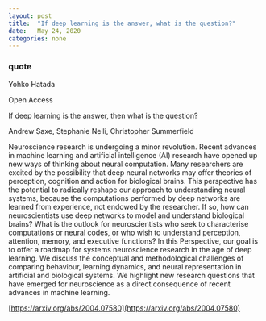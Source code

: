 ```yaml
---
layout: post
title:  "If deep learning is the answer, what is the question?"
date:   May 24, 2020
categories: none
---
```



### quote





Yohko Hatada

Open Access

If deep learning is the answer, then what is the question?

Andrew Saxe, Stephanie Nelli, Christopher Summerfield

Neuroscience research is undergoing a minor revolution. Recent advances in machine learning and artificial intelligence (AI) research have opened up new ways of thinking about neural computation. Many researchers are excited by the possibility that deep neural networks may offer theories of perception, cognition and action for biological brains. This perspective has the potential to radically reshape our approach to understanding neural systems, because the computations performed by deep networks are learned from experience, not endowed by the researcher. If so, how can neuroscientists use deep networks to model and understand biological brains? What is the outlook for neuroscientists who seek to characterise computations or neural codes, or who wish to understand perception, attention, memory, and executive functions? In this Perspective, our goal is to offer a roadmap for systems neuroscience research in the age of deep learning. We discuss the conceptual and methodological challenges of comparing behaviour, learning dynamics, and neural representation in artificial and biological systems. We highlight new research questions that have emerged for neuroscience as a direct consequence of recent advances in machine learning. 

[https://arxiv.org/abs/2004.07580](https://arxiv.org/abs/2004.07580)



 

